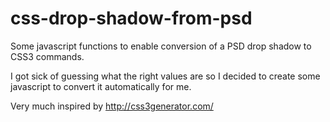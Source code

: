 css-drop-shadow-from-psd
========================

Some javascript functions to enable conversion of a PSD drop shadow to CSS3 commands. 

I got sick of guessing what the right values are so I decided to create some javascript to convert it automatically for me. 

Very much inspired by http://css3generator.com/